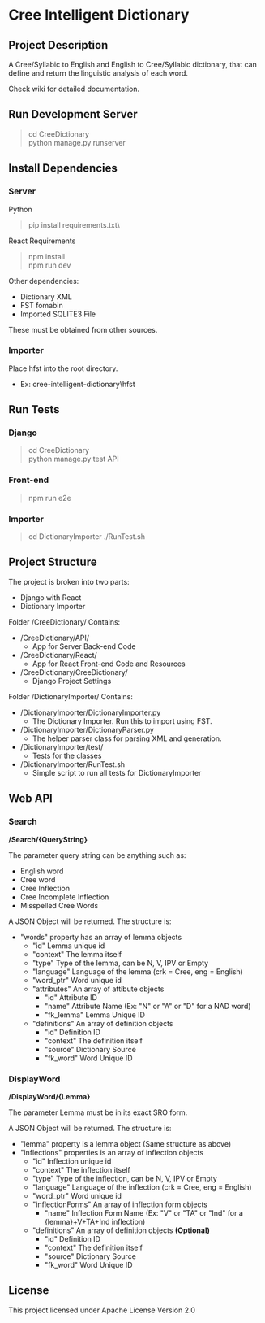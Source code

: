 # Cree Intelligent Dictionary

## Project Description
A Cree/Syllabic to English and English to Cree/Syllabic dictionary, 
that can define and return the linguistic analysis of each word.

Check wiki for detailed documentation.

## Run Development Server
> cd CreeDictionary\
> python manage.py runserver

## Install Dependencies
### Server
Python
> pip install requirements.txt\

React Requirements
> npm install\
> npm run dev

Other dependencies:
- Dictionary XML
- FST fomabin
- Imported SQLITE3 File

These must be obtained from other sources.

### Importer
Place hfst into the root directory.
 - Ex: cree-intelligent-dictionary\hfst

## Run Tests
### Django
> cd CreeDictionary\
> python manage.py test API

### Front-end
> npm run e2e

### Importer
> cd DictionaryImporter
> ./RunTest.sh


## Project Structure
The project is broken into two parts:
- Django with React
- Dictionary Importer

Folder /CreeDictionary/ Contains:
- /CreeDictionary/API/
  - App for Server Back-end Code
- /CreeDictionary/React/ 
  - App for React Front-end Code and Resources
- /CreeDictionary/CreeDictionary/ 
  - Django Project Settings

Folder /DictionaryImporter/ Contains:
- /DictionaryImporter/DictionaryImporter.py
  - The Dictionary Importer. Run this to import using FST.
- /DictionaryImporter/DictionaryParser.py
  - The helper parser class for parsing XML and generation.
- /DictionaryImporter/test/
  - Tests for the classes
- /DictionaryImporter/RunTest.sh
  - Simple script to run all tests for DictionaryImporter

## Web API
### Search
**/Search/\{QueryString\}**

The parameter query string can be anything such as:
- English word
- Cree word
- Cree Inflection
- Cree Incomplete Inflection
- Misspelled Cree Words

A JSON Object will be returned. The structure is:

- "words" property has an array of lemma objects
  - "id" Lemma unique id
  - "context" The lemma itself
  - "type" Type of the lemma, can be N, V, IPV or Empty
  - "language" Language of the lemma (crk = Cree, eng = English)
  - "word_ptr" Word unique id
  - "attributes" An array of attibute objects
    - "id" Attribute ID
    - "name" Attribute Name (Ex: "N" or "A" or "D" for a NAD word)
    - "fk_lemma" Lemma Unique ID
  - "definitions" An array of definition objects
    - "id" Definition ID
    - "context" The definition itself
    - "source" Dictionary Source
    - "fk_word" Word Unique ID


### DisplayWord
**/DisplayWord/\{Lemma\}**

The parameter Lemma must be in its exact SRO form.

A JSON Object will be returned. The structure is:

- "lemma" property is a lemma object (Same structure as above)
- "inflections" properties is an array of inflection objects
  - "id" Inflection unique id
  - "context" The inflection itself
  - "type" Type of the inflection, can be N, V, IPV or Empty
  - "language" Language of the inflection (crk = Cree, eng = English)
  - "word_ptr" Word unique id
  - "inflectionForms" An array of inflection form objects
    - "name" Inflection Form Name (Ex: "V" or "TA" or "Ind" for a {lemma}+V+TA+Ind inflection)
  - "definitions" An array of definition objects **(Optional)**
    - "id" Definition ID
    - "context" The definition itself
    - "source" Dictionary Source
    - "fk_word" Word Unique ID


## License
This project licensed under Apache License Version 2.0